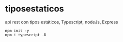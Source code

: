 # tiposestaticos
api rest con tipos estáticos, Typescript, nodeJs, Express




```
npm init -y
npm i typescript -D



```